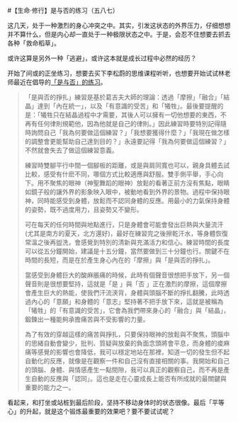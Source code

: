 #【生命⋅修行】是与否的练习（五八七）

这几天，处于一种激烈的身心冲突之中。其实，引发这状态的外界压力，仔细想想并不算什么，但是内心却一直处于一种极限状态之中。于是，会忍不住想要去抓去各种「救命稻草」。

或许这算是另外一种「逃避」，或许这本就是成长过程中必然的经历？

开始了间或的正坐练习，想要去买下李松蔚的思维课程听听，也想要开始试试林老师最近在倡导的[「是与否」的练习](http://www.samasati.org/%e7%a4%ba%e5%a6%82%e7%b6%b2%e8%aa%8c/%e9%97%9c%e6%96%bc%e3%80%8c%e6%98%af%e8%88%87%e5%90%a6%e7%9a%84%e6%8e%99%e6%89%8e%e3%80%8d%e7%b7%b4%e7%bf%92-0121-%e6%9e%97%e4%b8%96%e5%84%92/)。

> 「是與否的掙扎」練習是基於葛吉夫大師的理論：透過「摩擦」「融合」「結晶」達到「內在統一」，以及「有意識的受苦」和「犧牲」。最後要提醒的是：「犧牲只在結晶過程中才需要，其後人可以擁有一切他想要的東西，不再有任何律則規範他，因為他就是自己的律則。」因此練習時要特別記得隨時詢問自己「我為何要做這個練習？」「我想要獲得什麼？」「我現在做怎樣的調整會更能幫助自己達到目的？」永遠要記得「我為何要做這個練習？」不然就會失去了做這個練習意義。
>
> 練習時雙腳平行中間一個腳板的距離，或是與肩同寬也可以，親身具體去試比較，感受有什麽不同，哪個方式比較適應與舒服。雙手側平舉，手心向下。用不聚焦的眼神（神聖舞蹈的眼神）放鬆的看著正前方沒有焦點，眼睛如鏡子般的讓外界的影象映入眼中，被動地看到外界的景物。過程中保持眼神，同時能感受到身體，放鬆而不認同身體的反應。用最小的力氣保持身體的姿勢，既不過度用力，且姿勢又不變形。
>
> 可在每天的任何時間與地點進行，只是身體會可能會發出巨熱與大量流汗(尤其是南方的夏天，北方還好)，最好在練習完之後擦乾汗水，等身體恢復常溫之後再盥洗，會感覺到特別的清新與充滿活力和信心。練習時間的長度可以從五分鐘開始，建議是十五分鐘，當然要做到三十分鐘也行。關鍵不在時間的長短，而是在於產生身心內在的「摩擦」與「是與否的掙扎」。
>
> 當感受到身體巨大的酸麻脹痛的時候，此時有個聲音很想把手放下，另一個聲音則是很想要堅持，這就是「是 」與「否 」正在激烈的摩擦，這個摩擦會產生巨大的熱能，使我們汗流浹背，身體與頭腦不斷的掙扎翻騰，此時透過內心的「意願」和身體的「意志」堅持著不把手放下來，這就是被稱為「犧牲」的「有意識的受苦」，它會為我們帶來身心的「融合」與「結晶」，鍛鍊出一種能夠承擔痛苦與不受影響的力量。
>
> 為了有效的穿越這樣的痛苦與掙扎，只要保持眼神的放鬆與不聚焦，頭腦中的思緒自動會變少，批判、質疑與放棄的負面念頭將會平息，而身體的痠麻痛等感覺的影響也會降低，我可以穩定地站在那裡，知道一切的發生但不起自動化的反應，就像是在觀察一件和自己沒有直接相關的事。我開始和自己的頭腦、身體、與情感產生一點間隙，我可以真正的觀察自己，而不再是產生自動的反應與「認同」。這也是走在心靈成長上能否有所成就的最關鍵與重要的能力之一。

看起来，和打坐或站桩到最后阶段，坚持不移动身体时的状态很像。最后「平等心」的升起，就是这个锻炼最重要的效果吧？要不要试试呢？
